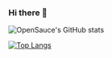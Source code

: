 ### Hi there 👋

<!--
**OpenSauce/OpenSauce** is a ✨ _special_ ✨ repository because its `README.md` (this file) appears on your GitHub profile.

Here are some ideas to get you started:

- 🔭 I’m currently working on ...
- 🌱 I’m currently learning ...
- 👯 I’m looking to collaborate on ...
- 🤔 I’m looking for help with ...
- 💬 Ask me about ...
- 📫 How to reach me: ...
- 😄 Pronouns: ...
- ⚡ Fun fact: ...
-->


![OpenSauce's GitHub stats](https://github-readme-stats.vercel.app/api?username=OpenSauce&show_icons=true&theme=radical&count_private=true)

[![Top Langs](https://github-readme-stats.vercel.app/api/top-langs/?username=OpenSauce&layout=compact&theme=radical)](https://github.com/OpenSauce/github-readme-stats)

